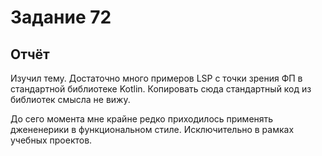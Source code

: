 # Задание 72

## Отчёт

Изучил тему. Достаточно много примеров LSP с точки зрения ФП в стандартной библиотеке Kotlin.
Копировать сюда стандартный код из библиотек смысла не вижу.

До сего момента мне крайне редко приходилось применять джененерики в функциональном стиле. Исключительно в рамках
учебных проектов.
